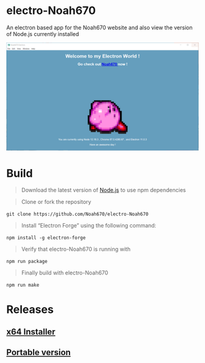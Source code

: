 # electro-Noah670
An electron based app for the Noah670 website and also view the version of Node.js currently installed

![alt-text](https://github.com/Noah670/electro-Noah670/blob/master/screens/electro-Noah670-screen.gif)


# Build

> Download the latest version of [Node.js](https://nodejs.org/en/download/) to use npm dependencies 



> Clone or fork the repository

``` git clone https://github.com/Noah670/electro-Noah670  ```

> Install “Electron Forge” using the following command:

``` npm install -g electron-forge  ```

> Verify that electro-Noah670 is running with

```npm run package ```

> Finally build with electro-Noah670

``` npm run make ```

# Releases

## [x64 Installer](https://github.com/Noah670/electro-Noah670/releases/download/v1.0/Noah670-1.0.0.Setup.exe)


## [Portable version](https://github.com/Noah670/electro-Noah670/releases/download/v1.0/Noah670-win32-x64-portable.zip)

